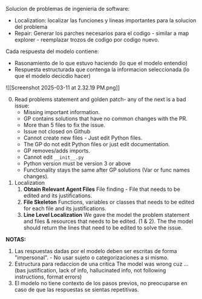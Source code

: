 Solucion de problemas de ingenieria de software:
* Localization: localizar las funciones y lineas importantes para la solucion del problema
* Repair: Generar los parches necesarios para el codigo - similar a map explorer - reemplazar trozos de codigo por codigo nuevo.

Cada respuesta del modelo contiene:
- Rasonamiento de lo que estuvo haciendo (lo que el modelo entendio)
- Respuesta estructurada que contenga la informacion seleccionada (lo que el modelo decicdio hacer)

![[Screenshot 2025-03-11 at 2.32.19 PM.png]]

0. Read problems statement and golden patch-  any of the next is a bad issue:
	- Missing important information.
	- GP contains solutions that have no common changes with the PR.
	- More than 5 files to fix the issue.
	- Issue not closed on Github
	- Cannot create new files - Just edit Python files.
	- The GP do not edit Python files or just edit documentation.
	- GP removes/adds imports.
	- Cannot edit `__init__.py`
	- Python version must be version 3 or above
	- Functionality stays the same after GP solutions (Var or func names changes).
1. Localization
	1. **Obtain Relevant Agent Files** File finding - File that needs to be edited and its justifications.
	2. **File Skeleton** Functions, variables or classes that needs to be edited for each file and its justifications.
	3. **Line Level Localization** We gave the model the problem statement and files & resources that needs to be edited. (1 & 2). The the model should return the lines that need to be edited to solve the issue.

**NOTAS:**
1. Las respuestas dadas por el modelo deben ser escritas de forma "impersonal". - No usar sujeto o categorizaciones a si mismo.
2. Estructura para redaccion de una critica
	The model was wrong cuz ... (bas justification, lack of info, hallucinated info, not following instructions, format errors)
3. El modelo no tiene contexto de los pasos previos, no preocuparse en caso de que las respuestas se sientas repetitivas.
